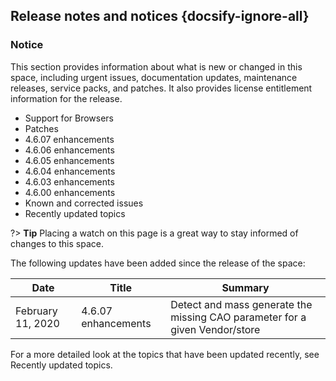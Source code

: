 ## Release notes and notices {docsify-ignore-all}

### Notice

This section provides information about what is new or changed in this space, including urgent issues, documentation updates, maintenance releases, service packs, and patches. It also provides license entitlement information for the release.

* Support for Browsers
* Patches
* 4.6.07 enhancements
* 4.6.06 enhancements
* 4.6.05 enhancements
* 4.6.04 enhancements
* 4.6.03 enhancements
* 4.6.00 enhancements
* Known and corrected issues
* Recently updated topics

?> **Tip** Placing a watch on this page is a great way to stay informed of changes to this space.

The following updates have been added since the release of the space:

| Date                 | Title                        | Summary|
| -------------------- | ---------------------------- | --------------------------------------------------------------------------- |
| February 11, 2020    | 4.6.07 enhancements          | Detect and mass generate the missing CAO parameter for a given Vendor/store  |


For a more detailed look at the topics that have been updated recently, see Recently updated topics.
